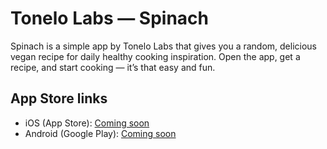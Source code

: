 # Tonelo Labs — Spinach

Spinach is a simple app by Tonelo Labs that gives you a random, delicious vegan recipe for daily healthy cooking inspiration. Open the app, get a recipe, and start cooking — it’s that easy and fun.

## App Store links

- iOS (App Store): [Coming soon]()
- Android (Google Play): [Coming soon]()
